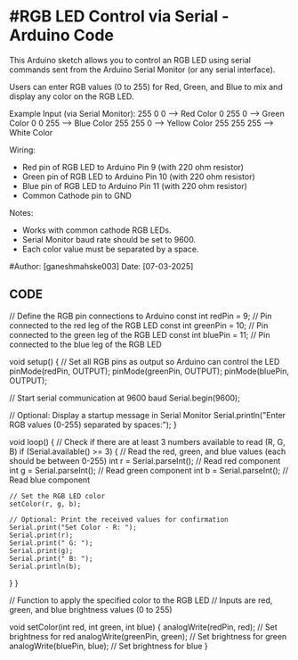 #RGB LED Control via Serial - Arduino Code
   ==========================================
   This Arduino sketch allows you to control an RGB LED using
   serial commands sent from the Arduino Serial Monitor (or any
   serial interface).

   Users can enter RGB values (0 to 255) for Red, Green, and Blue
   to mix and display any color on the RGB LED.

   Example Input (via Serial Monitor): 
   255 0 0   --> Red Color
   0 255 0   --> Green Color
   0 0 255   --> Blue Color
   255 255 0 --> Yellow Color
   255 255 255 --> White Color

  Wiring:
   - Red pin of RGB LED to Arduino Pin 9 (with 220 ohm resistor)
   - Green pin of RGB LED to Arduino Pin 10 (with 220 ohm resistor)
   - Blue pin of RGB LED to Arduino Pin 11 (with 220 ohm resistor)
   - Common Cathode pin to GND

   Notes:
   - Works with common cathode RGB LEDs.
   - Serial Monitor baud rate should be set to 9600.
   - Each color value must be separated by a space.

   #Author: [ganeshmahske003]
   Date: [07-03-2025]

## CODE

// Define the RGB pin connections to Arduino
const int redPin = 9;      // Pin connected to the red leg of the RGB LED
const int greenPin = 10;   // Pin connected to the green leg of the RGB LED
const int bluePin = 11;    // Pin connected to the blue leg of the RGB LED

void setup() {
  // Set all RGB pins as output so Arduino can control the LED
  pinMode(redPin, OUTPUT);
  pinMode(greenPin, OUTPUT);
  pinMode(bluePin, OUTPUT);

  // Start serial communication at 9600 baud
  Serial.begin(9600);

  // Optional: Display a startup message in Serial Monitor
  Serial.println("Enter RGB values (0-255) separated by spaces:");
}

void loop() {
  // Check if there are at least 3 numbers available to read (R, G, B)
  if (Serial.available() >= 3) {
    // Read the red, green, and blue values (each should be between 0-255)
    int r = Serial.parseInt();  // Read red component
    int g = Serial.parseInt();  // Read green component
    int b = Serial.parseInt();  // Read blue component

    // Set the RGB LED color
    setColor(r, g, b);

    // Optional: Print the received values for confirmation
    Serial.print("Set Color - R: ");
    Serial.print(r);
    Serial.print(" G: ");
    Serial.print(g);
    Serial.print(" B: ");
    Serial.println(b);
  }
}

// Function to apply the specified color to the RGB LED
// Inputs are red, green, and blue brightness values (0 to 255)

void setColor(int red, int green, int blue) {
  analogWrite(redPin, red);      // Set brightness for red
  analogWrite(greenPin, green);  // Set brightness for green
  analogWrite(bluePin, blue);    // Set brightness for blue
}
